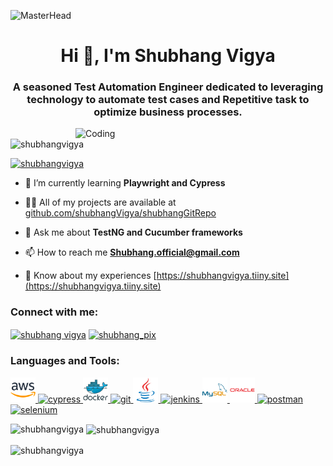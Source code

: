 ![MasterHead](https://www.volansys.com/wp-content/uploads/2023/02/July_6_-2017.jpg)
<h1 align="center">Hi 👋, I'm Shubhang Vigya</h1>
<h3 align="center">A seasoned Test Automation Engineer dedicated to leveraging technology to automate test cases and Repetitive task to optimize business processes.</h3>
<img align="right" alt="Coding" width="400" srC="https://miro.medium.com/v2/resize:fit:1400/format:webp/1*URVbNQirYASEkRkZPRSv4A.gif">
<p align="left"> <img src="https://komarev.com/ghpvc/?username=shubhangvigya&label=Profile%20views&color=0e75b6&style=flat" alt="shubhangvigya" /> </p>

<p align="left"> <a href="https://github.com/ryo-ma/github-profile-trophy"><img src="https://github-profile-trophy.vercel.app/?username=shubhangvigya" alt="shubhangvigya" /></a> </p>

- 🌱 I’m currently learning **Playwright and Cypress**

- 👨‍💻 All of my projects are available at [github.com/shubhangVigya/shubhangGitRepo](github.com/shubhangVigya/shubhangGitRepo)

- 💬 Ask me about **TestNG and Cucumber frameworks**

- 📫 How to reach me **Shubhang.official@gmail.com**

- 📄 Know about my experiences [https://shubhangvigya.tiiny.site](https://shubhangvigya.tiiny.site)

<h3 align="left">Connect with me:</h3>
<p align="left">
<a href="https://linkedin.com/in/shubhang vigya" target="blank"><img align="center" src="https://raw.githubusercontent.com/rahuldkjain/github-profile-readme-generator/master/src/images/icons/Social/linked-in-alt.svg" alt="shubhang vigya" height="30" width="40" /></a>
<a href="https://instagram.com/shubhang_pix" target="blank"><img align="center" src="https://raw.githubusercontent.com/rahuldkjain/github-profile-readme-generator/master/src/images/icons/Social/instagram.svg" alt="shubhang_pix" height="30" width="40" /></a>
</p>

<h3 align="left">Languages and Tools:</h3>
<p align="left"> <a href="https://aws.amazon.com" target="_blank" rel="noreferrer"> <img src="https://raw.githubusercontent.com/devicons/devicon/master/icons/amazonwebservices/amazonwebservices-original-wordmark.svg" alt="aws" width="40" height="40"/> </a> <a href="https://www.cypress.io" target="_blank" rel="noreferrer"> <img src="https://raw.githubusercontent.com/simple-icons/simple-icons/6e46ec1fc23b60c8fd0d2f2ff46db82e16dbd75f/icons/cypress.svg" alt="cypress" width="40" height="40"/> </a> <a href="https://www.docker.com/" target="_blank" rel="noreferrer"> <img src="https://raw.githubusercontent.com/devicons/devicon/master/icons/docker/docker-original-wordmark.svg" alt="docker" width="40" height="40"/> </a> <a href="https://git-scm.com/" target="_blank" rel="noreferrer"> <img src="https://www.vectorlogo.zone/logos/git-scm/git-scm-icon.svg" alt="git" width="40" height="40"/> </a> <a href="https://www.java.com" target="_blank" rel="noreferrer"> <img src="https://raw.githubusercontent.com/devicons/devicon/master/icons/java/java-original.svg" alt="java" width="40" height="40"/> </a> <a href="https://www.jenkins.io" target="_blank" rel="noreferrer"> <img src="https://www.vectorlogo.zone/logos/jenkins/jenkins-icon.svg" alt="jenkins" width="40" height="40"/> </a> <a href="https://www.mysql.com/" target="_blank" rel="noreferrer"> <img src="https://raw.githubusercontent.com/devicons/devicon/master/icons/mysql/mysql-original-wordmark.svg" alt="mysql" width="40" height="40"/> </a> <a href="https://www.oracle.com/" target="_blank" rel="noreferrer"> <img src="https://raw.githubusercontent.com/devicons/devicon/master/icons/oracle/oracle-original.svg" alt="oracle" width="40" height="40"/> </a> <a href="https://postman.com" target="_blank" rel="noreferrer"> <img src="https://www.vectorlogo.zone/logos/getpostman/getpostman-icon.svg" alt="postman" width="40" height="40"/> </a> <a href="https://www.selenium.dev" target="_blank" rel="noreferrer"> <img src="https://raw.githubusercontent.com/detain/svg-logos/780f25886640cef088af994181646db2f6b1a3f8/svg/selenium-logo.svg" alt="selenium" width="40" height="40"/> </a> </p>

<p><img align="left" src="https://github-readme-stats.vercel.app/api/top-langs?username=shubhangvigya&show_icons=true&locale=en&layout=compact" alt="shubhangvigya" /></p>

<p>&nbsp;<img align="center" src="https://github-readme-stats.vercel.app/api?username=shubhangvigya&show_icons=true&locale=en" alt="shubhangvigya" /></p>

<p><img align="center" src="https://github-readme-streak-stats.herokuapp.com/?user=shubhangvigya&" alt="shubhangvigya" /></p>
